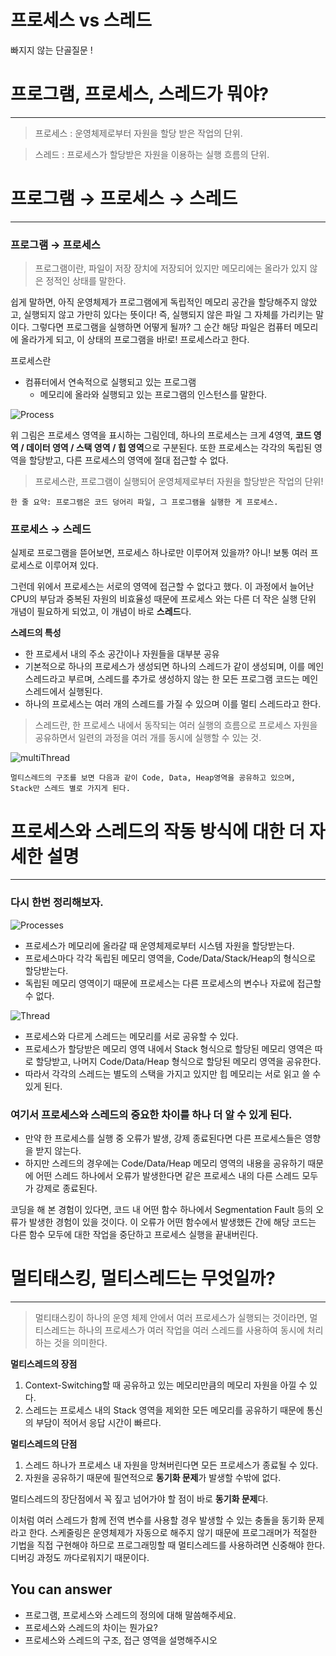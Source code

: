 # 프로세스 vs 스레드
빠지지 않는 단골질문 !

# 프로그램, 프로세스, 스레드가 뭐야?

---

> 프로세스 : 운영체제로부터 자원을 할당 받은 작업의 단위.

> 스레드 : 프로세스가 할당받은 자원을 이용하는 실행 흐름의 단위.
    
# 프로그램 → 프로세스 → 스레드

---

### 프로그램 → 프로세스

> 프로그램이란, 파일이 저장 장치에 저장되어 있지만 메모리에는 올라가 있지 않은 정적인 상태를 말한다.

쉽게 말하면, 아직 운영체제가 프로그램에게 독립적인 메모리 공간을 할당해주지 않았고, 실행되지 않고 가만히 있다는 뜻이다! 즉, 실행되지 않은 파일 그 자체를 가리키는 말이다. 그렇다면 프로그램을 실행하면 어떻게 될까? 그 순간 해당 파일은 컴퓨터 메모리에 올라가게 되고, 이 상태의 프로그램을 바!로! 프로세스라고 한다. 

프로세스란

- 컴퓨터에서 연속적으로 실행되고 있는 프로그램
    - 메모리에 올라와 실행되고 있는 프로그램의 인스턴스를 말한다.

![Process](./OS/Process.jpeg)

위 그림은 프로세스 영역을 표시하는 그림인데, 하나의 프로세스는 크게 4영역, **코드 영역 / 데이터 영역 / 스택 영역 / 힙 영역**으로 구분된다. 또한 프로세스는 각각의 독립된 영역을 할당받고, 다른 프로세스의 영역에 절대 접근할 수 없다. 


> 프로세스란, 프로그램이 실행되어 운영체제로부터 자원을 할당받은 작업의 단위!



    한 줄 요약: 프로그램은 코드 덩어리 파일, 그 프로그램을 실행한 게 프로세스.



### 프로세스 → 스레드

실제로 프로그램을 뜯어보면, 프로세스 하나로만 이루어져 있을까? 아니! 보통 여러 프로세스로 이루어져 있다.

그런데 위에서 프로세스는 서로의 영역에 접근할 수 없다고 했다. 이 과정에서 늘어난 CPU의 부담과 중복된 자원의 비효율성 때문에 프로세스 와는 다른 더 작은 실행 단위 개념이 필요하게 되었고, 이 개념이 바로 **스레드**다.

**스레드의 특성**

- 한 프로세서 내의 주소 공간이나 자원들을 대부분 공유
- 기본적으로 하나의 프로세스가 생성되면 하나의 스레드가 같이 생성되며, 이를 메인 스레드라고 부르며, 스레드를 추가로 생성하지 않는 한 모든 프로그램 코드는 메인 스레드에서 실행된다.
- 하나의 프로세스는 여러 개의 스레드를 가질 수 있으며 이를 멀티 스레드라고 한다.

> 스레드란, 한 프로세스 내에서 동작되는 여러 실행의 흐름으로 프로세스 자원을 공유하면서 일련의 과정을 여러 개를 동시에 실행할 수 있는 것.


![multiThread](./OS/multiThread.jpeg)

    멀티스레드의 구조를 보면 다음과 같이 Code, Data, Heap영역을 공유하고 있으며,  Stack만 스레드 별로 가지게 된다. 


# 프로세스와 스레드의 작동 방식에 대한 더 자세한 설명

---

### 다시 한번 정리해보자.

![Processes](./OS/Processes.jpeg)


- 프로세스가 메모리에 올라갈 때 운영체제로부터 시스템 자원을 할당받는다.
- 프로세스마다 각각 독립된 메모리 영역을, Code/Data/Stack/Heap의 형식으로 할당받는다.
- 독립된 메모리 영역이기 때문에 프로세스는 다른 프로세스의 변수나 자료에 접근할 수 없다.

![Thread](./OS/Thread.jpeg)


- 프로세스와 다르게 스레드는 메모리를 서로 공유할 수 있다.
- 프로세스가 할당받은 메모리 영역 내에서 Stack 형식으로 할당된 메모리 영역은 따로 할당받고, 나머지 Code/Data/Heap 형식으로 할당된 메모리 영역을 공유한다.
- 따라서 각각의 스레드는 별도의 스택을 가지고 있지만 힙 메모리는 서로 읽고 쓸 수 있게 된다.



### **여기서 프로세스와 스레드의 중요한 차이를 하나 더 알 수 있게 된다.**

- 만약 한 프로세스를 실행 중 오류가 발생, 강제 종료된다면 다른 프로세스들은 영향을 받지 않는다.
- 하지만 스레드의 경우에는  Code/Data/Heap 메모리 영역의 내용을 공유하기 때문에 어떤 스레드 하나에서 오류가 발생한다면 같은 프로세스 내의 다른 스레드 모두가 강제로 종료된다.

코딩을 해 본 경험이 있다면, 코드 내 어떤 함수 하나에서 Segmentation Fault 등의 오류가 발생한 경험이 있을 것이다. 이 오류가 어떤 함수에서 발생했든 간에 해당 코드는 다른 함수 모두에 대한 작업을 중단하고 프로세스 실행을 끝내버린다.



# 멀티태스킹, 멀티스레드는 무엇일까?

---

> 멀티태스킹이 하나의 운영 체제 안에서 여러 프로세스가 실행되는 것이라면, 멀티스레드는 하나의 프로세스가 여러 작업을 여러 스레드를 사용하여 동시에 처리하는 것을 의미한다.


**멀티스레드의 장점**

1. Context-Switching할 때 공유하고 있는 메모리만큼의 메모리 자원을 아낄 수 있다.
2. 스레드는 프로세스 내의 Stack 영역을 제외한 모든 메모리를 공유하기 때문에 통신의 부담이 적어서 응답 시간이 빠르다.


**멀티스레드의 단점**

1. 스레드 하나가 프로세스 내 자원을 망쳐버린다면 모든 프로세스가 종료될 수 있다.
2. 자원을 공유하기 때문에 필연적으로 **동기화 문제**가 발생할 수밖에 없다.


멀티스레드의 장단점에서 꼭 짚고 넘어가야 할 점이 바로 **동기화 문제**다. 

이처럼 여러 스레드가 함께 전역 변수를 사용할 경우 발생할 수 있는 충돌을 동기화 문제라고 한다. 스케줄링은 운영체제가 자동으로 해주지 않기 때문에 프로그래머가 적절한 기법을 직접 구현해야 하므로 프로그래밍할 때 멀티스레드를 사용하려면 신중해야 한다. 디버깅 과정도 까다로워지기 때문이다.

    
<!-- 어떤 질문을 대답할 수 있어야 하는지-->
## You can answer
- 프로그램, 프로세스와 스레드의 정의에 대해 말씀해주세요.
- 프로세스와 스레드의 차이는 뭔가요?
- 프로세스와 스레드의 구조, 접근 영역을 설명해주시오

